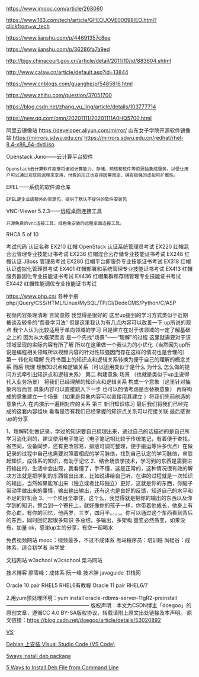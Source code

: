 https://www.imooc.com/article/268060

https://www.163.com/tech/article/GFEOUOVE00098IEO.html?clickfrom=w_tech

https://www.jianshu.com/p/44691357c8ee

https://www.jianshu.com/p/36286fa7a9ed

http://bjgy.chinacourt.gov.cn/article/detail/2011/10/id/883604.shtml

http://www.calaw.cn/article/default.asp?id=13844

https://www.cnblogs.com/guanghe/p/5485816.html

https://www.zhihu.com/question/37051700

https://blog.csdn.net/zhang_yu_ling/article/details/103777714

https://new.qq.com/omn/20201111/20201111A0HQ5700.html

阿里云镜像站
https://developer.aliyun.com/mirror/
山东女子学院开源软件镜像站
https://mirrors.sdwu.edu.cn/
https://mirrors.sdwu.edu.cn/redhat/rhel-8.4-x86_64-dvd.iso

Openstack Juno——云计算平台软件

    Openstack云计算软件能够将诸如计算能力、存储、网络和软件等资源抽象成服务，以便让用户可以通过互联网远程来享用，付费的形式也变得因需而定，拥有极强的虚拟可扩展性。

EPEL——系统的软件源仓库

    EPEL是企业版额外的资源包，提供了默认不提供的软件安装包
    
VNC-Viewer 5.2.3——远程桌面连接工具

    开源免费的vnc连接工具，绿色免安装的远程桌面连接工具。
    
RHCA 5 of 10

考试代码 	认证名称
EX210 	红帽 OpenStack 认证系统管理员考试
EX220 	红帽混合云管理专业技能证书考试
EX236 	红帽混合云存储专业技能证书考试
EX248 	红帽认证 JBoss 管理员考试
EX280 	红帽平台即服务专业技能证书考试
EX318 	红帽认证虚拟化管理员考试
EX401 	红帽部署和系统管理专业技能证书考试
EX413 	红帽服务器固化专业技能证书考试
EX436 	红帽集群和存储管理专业技能证书考试
EX442 	红帽性能调优专业技能证书考试

https://www.php.cn/
各种手册
php/jQuery/CSS/HTML/Linux/MySQL/TP/CI/DedeCMS/Python/C/ASP

视频内容条理清晰 言简意赅 我觉得是很好的 这里up提到的学习方式类似于近期被谈及较多的“费曼学习法”
但是这里我认为有几点内容可以改善一下 up所说的观点 我个人认为比较适用于单向领域的学习 且是建立在对于该领域的一定了解基础之上的 因为从大框架而言 是一个先找“场景”——“理解”的过程 这里就需要对于该领域呈现的实际内容有所了解 所以在这里做一个我认为的小优化（当然因为up所说是编程相关领域所以视频内容的针对性较强因而存在这样的情况也是合理的）
第一 转化和理解
先将书面上的知识点和逻辑关系转换为便于自己的理解的概念关系
而后 梳理 理解知识点和逻辑关系（可以运用类似于是什么 为什么 怎么做的提问方式牵引出知识点和逻辑关系）
第二 构建意象 场景 （也就是类似于up主说得代入业务场景）
将我们已经理解的知识点和逻辑关系 构成一个意象（这里针对抽象内容而言 具象内容可以直接跳入下一步 也可以酌情考虑是否替换意象）
再将构成的意象建立一个场景 （如果是具象内容可以直接用其建立 ）将我们先前创造的意象代入 在内演示一遍相对应的关系
第三 新旧知识练习
最后我们将我们已经完成的这套内容组块 看看是否有我们已经掌握的知识点关系可以衔接关联
最后感谢up的分享


1、理解转化做记录，学过的知识要自己梳理出来，通过自己的话描述的是自己所学习消化到的，建议使用电子笔记（电子笔记相比较于传统笔记，有着便于查找，省空间，设备同步，还有更改容易，排版可调可整理，便于搬运等许多优点）在做记录的过程中自己也需要对照着相应的学习脉络，找到自己认定的学习脉络，串联起知识，成体系的知识，有助于记忆
2、结合场景学技术，学习到的东西是需要进行输出的，生活中会出现，我看懂了，手不懂，这是正常的，这种情况很有效的解决方法就是把学到的东西输出出来，比如说讲给自己听，在讲的过程就是一次知识的输出，当然如果能写出来（独立或者比较独立）更好，这就是你的东西，你脑子带动手做出来的事情，输出输出输出，还有这也是良好的反馈，知道自己的水平和不足的好机会
3、一个项目全罩住，这个么，我觉得就是把你的输出的东西以及你学到的知识，整合到一个寄托上，就好像你的孩子一样，你带着他成长，他身上有你心血，有你的回忆，他两岁，三岁，四月半。。。。。你可以通过这个东西看到背后的东西，同时回忆起很多知识
多总结，多输出，多架构
量变必然质变，如果没有，加量
ok，感谢up主的分享，有空一起喝水


免费视频网站
mooc：视频最多，不过不成体系
黑马程序员：培训班
尚硅谷：成体系，适合初学者
尚学堂

文档网站
w3school
w3cschool
菜鸟网站

技术博客
廖雪峰：成体系
阮一峰
技术胖
javaguide
书栈网

Oracle 10 pair RHEL5 RHEL6有教程
Oracle 11 pair RHEL6/7

2.用yum预处理环境：yum install oracle-rdbms-server-11gR2-preinstall
————————————————
版权声明：本文为CSDN博主「doegoo」的原创文章，遵循CC 4.0 BY-SA版权协议，转载请附上原文出处链接及本声明。
原文链接：https://blog.csdn.net/doegoo/article/details/53020892

[VS](https://segmentfault.com/a/1190000039769766);

[Debian 上安装 Visual Studio Code (VS Code)](https://blog.csdn.net/COFACTOR/article/details/106481483)

[5ways install deb package](https://linoxide.com/install-deb-file-from-command-line/)

[5 Ways to Install Deb File from Command Line](https://keepass.info/download.html)




